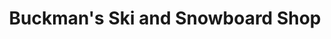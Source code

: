 ---
title: "Buckman's Ski and Snowboard Shop"
url: /doylestown/buckmans-ski-and-snowboard-shop/
shop: sports
---